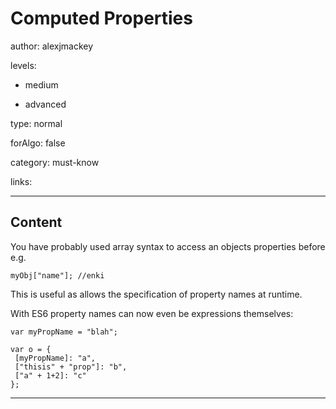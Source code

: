 # Computed Properties
author: alexjmackey

levels:

  - medium

  - advanced

type: normal

forAlgo: false

category: must-know

links:

---
## Content

You have probably used array syntax to access an objects properties before e.g.

```
myObj["name"]; //enki
```

This is useful as allows the specification of property names at runtime.

With ES6 property names can now even be expressions themselves:

```
var myPropName = "blah";

var o = {
 [myPropName]: "a",
 ["thisis" + "prop"]: "b",
 ["a" + 1+2]: "c"
};
```

---